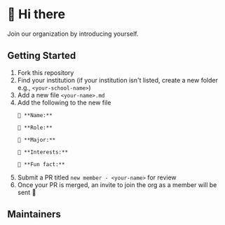 # 👋 Hi there

Join our organization by introducing yourself.

## Getting Started

1. Fork this repository
2. Find your institution (if your institution isn't listed, create a new folder e.g., `<your-school-name>`)
3. Add a new file `<your-name>.md`
4. Add the following to the new file
   ```
   👋 **Name:** 

   🔎 **Role:** 
   
   📖 **Major:** 
   
   🧐 **Interests:** 
   
   🤯 **Fun fact:** 
   ```
5. Submit a PR titled `new member - <your-name>` for review
6. Once your PR is merged, an invite to join the org as a member will be sent 🥳

## Maintainers
